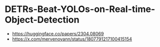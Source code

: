 # DETRs-Beat-YOLOs-on-Real-time-Object-Detection

- https://huggingface.co/papers/2304.08069
- https://x.com/mervenoyann/status/1807791217100415154
  
